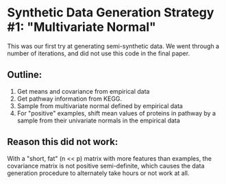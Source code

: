 # Synthetic Data Generation Strategy #1: "Multivariate Normal"

This was our first try at generating semi-synthetic data.
We went through a number of iterations, and did not use this code in the final paper.

## Outline:

1. Get means and covariance from empirical data
2. Get pathway information from KEGG.
3. Sample from multivariate normal defined by empirical data
4. For "positive" examples, shift mean values of proteins in pathway by a sample from their univariate normals in the empirical data


## Reason this did not work:

With a "short, fat" (n << p) matrix with more features than examples, the covariance matrix is
not positive semi-definite, which causes the data generation procedure to alternately take hours
or not work at all.

